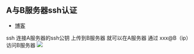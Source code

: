 ## A与B服务器ssh认证
- [博客](https://blog.csdn.net/weixin_33860722/article/details/93339438)

ssh 连接A服务器的ssh公钥 上传到B服务器  就可以在A服务器 通过 xxx@B（ip） 访问B服务器
![](../../images/ssh/ssh认证.jpg)
